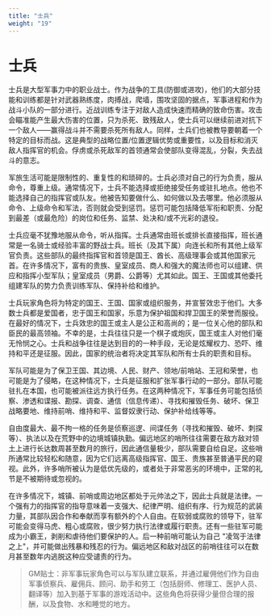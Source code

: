 ```yaml
---
title: "士兵"
weight: "19"
---
```

# 士兵

士兵是大型军事力中的职业战士。作为战争的工具(防御或进攻)，他们的大部分技能和训练都是针对武器熟练度，肉搏战，爬墙，围攻坚固的据点，军事进程和作为战斗小队的一部分进行。近战训练专注于对敌人造成快速而精确的致命伤害。攻击会瞄准能产生最大伤害的位置，只为杀死、致残敌人，使士兵可以继续前进对抗下一个敌人——赢得战斗并不需要杀死所有敌人。同样，士兵们也被教导要朝着一个特定的目标而战。这是典型的战略位置/位置逻辑优势或重要性，以及目标和消灭敌人指挥官的机会。俘虏或杀死敌军的首领通常会使部队变得混乱，分裂，失去战斗的意志。

军旅生活可能是限制性的、重复性的和琐碎的。士兵必须对自己的行为负责，服从命令，尊重上级。通常情况下，士兵不能选择或拒绝接受任务或驻扎地点。他也不能选择自己的指挥官或队友。他被告知要做什么、如何做以及去哪里。他必须服从命令、上级命令和军法，否则就会受到惩罚。惩罚可能包括降低军衔和职责、分配到最差（或最危险）的岗位和任务、监禁、处决和/或不光彩的退役。

士兵应毫不犹豫地服从命令，听从指挥。士兵通常由班长或排长直接指挥，班长通常是一名骑士或经验丰富的野战士兵。班长（及其下属）向连长和所有其他上级军官负责。这些部队的最终指挥官和首领是国王、酋长、高级理事会或其他国家元首。在许多情况下，富有的贵族、皇室成员、商人和强大的魔法师也可以组建、供应和指挥小型军队；皇室成员（男爵、公爵等）尤其如此。国王、王国或其他委托组建军队的势力负责训练军队、保持补给和维护。

士兵玩家角色将为特定的国王、王国、国家或组织服务，并宣誓效忠于他们。大多数士兵都是爱国者，忠于国王和国家，乐意为保护祖国和捍卫国王的荣誉而服役。在最好的情况下，士兵效忠的国王或主人是公正和高尚的；是一位关心他的部队和臣民的最高领袖。不幸的是，士兵往往只是一个棋子或炮灰，国王或主人对他们毫无怜悯之心。士兵和战争往往是达到目的的一种手段，无论是炫耀权力、恐吓、维持和平还是征服。因此，国家的统治者将决定其军队和所有士兵的职责和目标。

军队可能是为了保卫王国、其边境、人民、财产、领地/前哨站、王冠和荣誉，也可能是为了侵略，在这种情况下，士兵是征服和扩张军事行动的一部分。部队可能驻扎在本国，也可能被派往远方执行任务。在这两种情况下，军事任务可能包括侦察、渗透和谍报、勘探、调查、通信（信息传递）、寻找和摧毁任务、破坏、保卫战略要地、维持前哨、维持和平、监督奴隶行动、保护补给线等等。

自由度最大、最不拘一格的任务是侦察巡逻、间谍任务（寻找和摧毁、破坏、刺探等）、执法以及在荒野中的边境城镇执勤。偏远地区的哨所往往需要在敌方敌对领土上进行长达数周甚至数月的旅行，因此通信量极少，部队需要自给自足。这些哨所通常比较轻松和随意，因为它们远离高级指挥官、国王、贵族甚至普通平民的窥视。此外，许多哨所被认为是低优先级的，或者处于非常恶劣的环境中，正常的礼节是不被期待或忽视的。

在许多情况下，城镇、前哨或周边地区都处于元帅法之下，因此士兵就是法律。一个强有力的指挥官的指导意味着一支强大、纪律严明、组织有序、行为规范的武装力量，其部队因合作和奉献而享有额外的个人自由。在软弱或腐败的领导下，驻军可能会变得马虎、粗心或腐败，很少努力执行法律或履行职责。还有一些驻军可能成为小霸王，剥削和虐待他们要保护的人。后一种前哨可能认为自己 "凌驾于法律之上"，并可能做出残暴和残忍的行为。偏远地区和敌对战区的前哨往往可以在数月甚至数年内逃脱这种应受谴责的行为。

> GM贴士：非军事玩家角色可以与军队建立联系，并通过雇佣他们作为自由军事侦察兵、雇佣兵、顾问、助手和劳工（包括厨师、修理工、医护人员、翻译等）加入到基于军事的游戏活动中。这些角色将获得少量但合理的报酬，以及食物、水和睡觉的地方。
